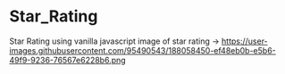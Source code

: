 # Star_Rating
 Star Rating using vanilla javascript
 image of star rating →
https://user-images.githubusercontent.com/95490543/188058450-ef48eb0b-e5b6-49f9-9236-76567e6228b6.png
